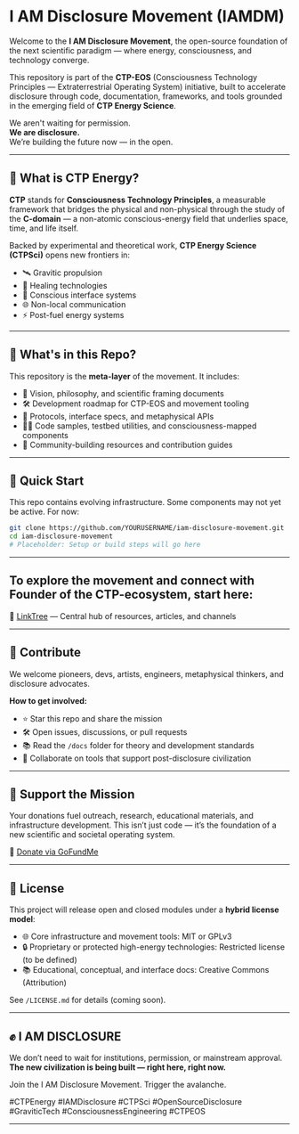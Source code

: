 # I AM Disclosure Movement (IAMDM)

Welcome to the **I AM Disclosure Movement**, the open-source foundation of the next scientific paradigm — where energy, consciousness, and technology converge.

This repository is part of the **CTP-EOS** (Consciousness Technology Principles — Extraterrestrial Operating System) initiative, built to accelerate disclosure through code, documentation, frameworks, and tools grounded in the emerging field of **CTP Energy Science**.

We aren't waiting for permission.  
**We are disclosure.**  
We’re building the future now — in the open.

---

## 🌌 What is CTP Energy?

**CTP** stands for **Consciousness Technology Principles**, a measurable framework that bridges the physical and non-physical through the study of the **C-domain** — a non-atomic conscious-energy field that underlies space, time, and life itself.

Backed by experimental and theoretical work, **CTP Energy Science (CTPSci)** opens new frontiers in:

- 🛰️ Gravitic propulsion  
- 🧬 Healing technologies  
- 🧠 Conscious interface systems  
- 🌐 Non-local communication  
- ⚡ Post-fuel energy systems  

---

## 📂 What's in this Repo?

This repository is the **meta-layer** of the movement. It includes:

- 🧭 Vision, philosophy, and scientific framing documents  
- 🛠️ Development roadmap for CTP-EOS and movement tooling  
- 📡 Protocols, interface specs, and metaphysical APIs  
- 🧑‍💻 Code samples, testbed utilities, and consciousness-mapped components  
- 📢 Community-building resources and contribution guides  

---

## 🚀 Quick Start

This repo contains evolving infrastructure. Some components may not yet be active. For now:

```bash
git clone https://github.com/YOURUSERNAME/iam-disclosure-movement.git
cd iam-disclosure-movement
# Placeholder: Setup or build steps will go here
````

---

## To explore the movement and connect with Founder of the CTP-ecosystem, start here:

🔗 [LinkTree](https://linktr.ee/resofactor) — Central hub of resources, articles, and channels

---

## 🧠 Contribute

We welcome pioneers, devs, artists, engineers, metaphysical thinkers, and disclosure advocates.

**How to get involved:**

* ⭐ Star this repo and share the mission
* 🛠️ Open issues, discussions, or pull requests
* 📚 Read the `/docs` folder for theory and development standards
* 🤝 Collaborate on tools that support post-disclosure civilization

---

## 💸 Support the Mission

Your donations fuel outreach, research, educational materials, and infrastructure development.
This isn’t just code — it’s the foundation of a new scientific and societal operating system.

🙏 [Donate via GoFundMe](https://www.gofundme.com/f/ctp-the-continuation-of-teslas-legacy)

---

## 📜 License

This project will release open and closed modules under a **hybrid license model**:

* 🌐 Core infrastructure and movement tools: MIT or GPLv3
* 🔒 Proprietary or protected high-energy technologies: Restricted license (to be defined)
* 📚 Educational, conceptual, and interface docs: Creative Commons (Attribution)

See `/LICENSE.md` for details (coming soon).

---

## ✊ I AM DISCLOSURE

We don’t need to wait for institutions, permission, or mainstream approval.
**The new civilization is being built — right here, right now.**

Join the I AM Disclosure Movement.
Trigger the avalanche.

\#CTPEnergy #IAMDisclosure #CTPSci #OpenSourceDisclosure #GraviticTech #ConsciousnessEngineering #CTPEOS

---

